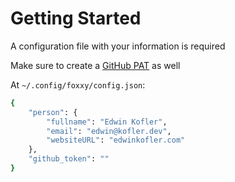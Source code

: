 # Getting Started

A configuration file with your information is required

Make sure to create a [GitHub PAT](https://github.com/settings/tokens/new?scopes=repo,workflow&description=Foxxy) as well

At `~/.config/foxxy/config.json`:

```sh
{
	"person": {
		"fullname": "Edwin Kofler",
		"email": "edwin@kofler.dev",
		"websiteURL": "edwinkofler.com"
	},
	"github_token": ""
}
```
